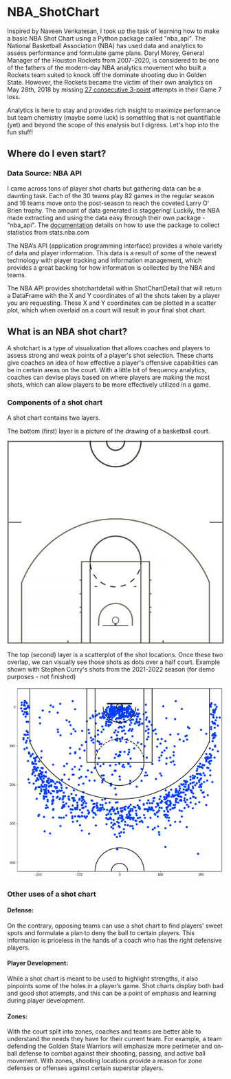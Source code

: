 # NBA_ShotChart

Inspired by Naveen Venkatesan, I took up the task of learning how to make a basic
NBA Shot Chart using a Python package called "nba_api". The National Basketball Association (NBA) has used data and analytics to assess performance and formulate game plans. Daryl Morey, General Manager of the Houston Rockets from 2007-2020, is considered to be one of the fathers of the modern-day NBA analytics movement who built a Rockets team suited to knock off the dominate shooting duo in Golden State. However, the Rockets became the victim of their own analytics on May 28th, 2018 by missing [27 consecutive 3-point](https://www.nbcsports.com/bayarea/warriors/odds-rockets-missing-27-straight-3-pointers-vs-warriors-was-insane) attempts in their Game 7 loss.

Analytics is here to stay and provides rich insight to maximize performance but team chemistry (maybe some luck) is something that is not quantifiable (yet) and beyond the scope of this analysis but I digress. Let's hop into the fun stuff!

## Where do I even start?
### Data Source: NBA API

I came across tons of player shot charts but gathering data can be a daunting task. Each of the 30 teams play 82 games in the regular season and 16 teams move onto the post-season to reach the coveted Larry O' Brien trophy. The amount of data generated is staggering! Luckily, the NBA made extracting and using the data easy through their own package - "nba_api". The [documentation](https://github.com/swar/nba_api/blob/master/docs/nba_api/stats/examples.md) details on how to use the package to collect statistics from stats.nba.com

The NBA’s API (application programming interface) provides a whole variety of data and player information. This data is a result of some of the newest technology with player tracking and information management, which provides a great backing for how information is collected by the NBA and teams.

The NBA API provides shotchartdetail within ShotChartDetail that will return a DataFrame with the X and Y coordinates of all the shots taken by a player you are requesting. These X and Y coordinates can be plotted in a scatter plot, which when overlaid on a court will result in your final shot chart.
## What is an NBA shot chart?

A shotchart is a type of visualization that allows coaches and players to assess strong
and weak points of a player's shot selection. These charts give coaches an idea
of how effective a player's offensive capabilities can be in certain areas on the court.
With a little bit of frequency analytics, coaches can devise plays based on where players are making the most shots, which can allow players to be more effectively utilized in a game.

### Components of a shot chart

A shot chart contains two layers.

The bottom (first) layer is a picture of the drawing of a basketball court.

![blank court](https://github.com/aclao89/NBA_ShotChart/blob/main/nba_court.jpg)


The top (second) layer is a scatterplot of the shot locations. Once these two overlap, we can visually see those shots as dots over a half court. Example shown with Stephen Curry's shots from the 2021-2022 season (for demo purposes - not finished)

![raw_curry](https://github.com/aclao89/NBA_ShotChart/blob/main/curry_21_22_reg_raw.png)

### Other uses of a shot chart

#### Defense:
On the contrary, opposing teams can use a shot chart to find players' sweet spots and formulate a plan to deny the ball to certain players. This information is priceless in the hands of a coach who has the right defensive players.

#### Player Development:
While a shot chart is meant to be used to highlight strengths, it also pinpoints some of the holes in a player’s game. Shot charts display both bad and good shot attempts, and this can be a point of emphasis and learning during player development.

#### Zones:
With the court split into zones, coaches and teams are better able to understand the needs they have for their current team. For example, a team defending the Golden State Warriors will emphasize more perimeter and on-ball defense to combat against their shooting, passing, and active ball movement. With zones, shooting locations provide a reason for zone defenses or offenses against certain superstar players.

